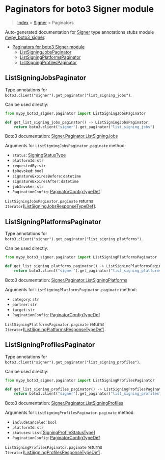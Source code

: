 # Paginators for boto3 Signer module

> [Index](..) > [Signer](.) > Paginators

Auto-generated documentation for
[Signer](https://boto3.amazonaws.com/v1/documentation/api/1.17.75/reference/services/signer.html#Signer)
type annotations stubs module
[mypy_boto3_signer](https://pypi.org/project/mypy-boto3-signer/).

- [Paginators for boto3 Signer module](#paginators-for-boto3-signer-module)
  - [ListSigningJobsPaginator](#listsigningjobspaginator)
  - [ListSigningPlatformsPaginator](#listsigningplatformspaginator)
  - [ListSigningProfilesPaginator](#listsigningprofilespaginator)

## ListSigningJobsPaginator

Type annotations for
`boto3.client("signer").get_paginator("list_signing_jobs")`.

Can be used directly:

```python
from mypy_boto3_signer.paginator import ListSigningJobsPaginator

def get_list_signing_jobs_paginator() -> ListSigningJobsPaginator:
    return boto3.client("signer").get_paginator("list_signing_jobs")
```

Boto3 documentation:
[Signer.Paginator.ListSigningJobs](https://boto3.amazonaws.com/v1/documentation/api/1.17.75/reference/services/signer.html#Signer.Paginator.ListSigningJobs)

Arguments for `ListSigningJobsPaginator.paginate` method:

- `status`: [SigningStatusType](./literals.md#signingstatustype)
- `platformId`: `str`
- `requestedBy`: `str`
- `isRevoked`: `bool`
- `signatureExpiresBefore`: `datetime`
- `signatureExpiresAfter`: `datetime`
- `jobInvoker`: `str`
- `PaginationConfig`:
  [PaginatorConfigTypeDef](./type_defs.md#paginatorconfigtypedef)

`ListSigningJobsPaginator.paginate` returns
`Iterator`\[[ListSigningJobsResponseTypeDef](./type_defs.md#listsigningjobsresponsetypedef)\].

## ListSigningPlatformsPaginator

Type annotations for
`boto3.client("signer").get_paginator("list_signing_platforms")`.

Can be used directly:

```python
from mypy_boto3_signer.paginator import ListSigningPlatformsPaginator

def get_list_signing_platforms_paginator() -> ListSigningPlatformsPaginator:
    return boto3.client("signer").get_paginator("list_signing_platforms")
```

Boto3 documentation:
[Signer.Paginator.ListSigningPlatforms](https://boto3.amazonaws.com/v1/documentation/api/1.17.75/reference/services/signer.html#Signer.Paginator.ListSigningPlatforms)

Arguments for `ListSigningPlatformsPaginator.paginate` method:

- `category`: `str`
- `partner`: `str`
- `target`: `str`
- `PaginationConfig`:
  [PaginatorConfigTypeDef](./type_defs.md#paginatorconfigtypedef)

`ListSigningPlatformsPaginator.paginate` returns
`Iterator`\[[ListSigningPlatformsResponseTypeDef](./type_defs.md#listsigningplatformsresponsetypedef)\].

## ListSigningProfilesPaginator

Type annotations for
`boto3.client("signer").get_paginator("list_signing_profiles")`.

Can be used directly:

```python
from mypy_boto3_signer.paginator import ListSigningProfilesPaginator

def get_list_signing_profiles_paginator() -> ListSigningProfilesPaginator:
    return boto3.client("signer").get_paginator("list_signing_profiles")
```

Boto3 documentation:
[Signer.Paginator.ListSigningProfiles](https://boto3.amazonaws.com/v1/documentation/api/1.17.75/reference/services/signer.html#Signer.Paginator.ListSigningProfiles)

Arguments for `ListSigningProfilesPaginator.paginate` method:

- `includeCanceled`: `bool`
- `platformId`: `str`
- `statuses`:
  `List`\[[SigningProfileStatusType](./literals.md#signingprofilestatustype)\]
- `PaginationConfig`:
  [PaginatorConfigTypeDef](./type_defs.md#paginatorconfigtypedef)

`ListSigningProfilesPaginator.paginate` returns
`Iterator`\[[ListSigningProfilesResponseTypeDef](./type_defs.md#listsigningprofilesresponsetypedef)\].
